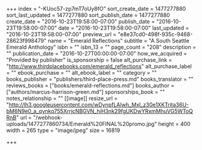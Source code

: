 +++
index = "-KUoc57-zp7mT7oUy8fO"
sort_create_date = 1477277880
sort_last_updated = 1477277880
sort_publish_date = 1477277880
create_date = "2016-10-23T19:58:00-07:00"
publish_date = "2016-10-23T19:58:00-07:00"
date = "2016-10-23T19:58:00-07:00"
last_updated = "2016-10-23T19:58:00-07:00"
preview_url = "e8e37cd0-498f-935c-9468-28623f998479"
name = "Emerald Reflections"
subtitle = "A South Seattle Emerald Anthology"
isbn = ""
isbn_13 = ""
page_count = "208"
description = ""
publication_date = "2016-10-27T00:00:00-07:00"
how_we_acquired = "Provided by publisher"
is_sponsorship = false
alt_purchase_link = "http://www.thirdplacebooks.com/emerald_reflections"
alt_purchase_label = ""
ebook_purchase = ""
alt_ebook_label = ""
category = ""
books_publisher = "publishers/third-place-press.md"
books_translator = ""
reviews_books = ["books/emerald-reflections.md"]
books_author = ["authors/marcus-harrison-green.md"]
sponsorships_book = ""
notes_relationship = ""
[[image]]
resize_url = "http://lh3.googleusercontent.com/wDynpfLAIwh_MxI_z30e1XKTrita36U-bM6N9e0_a_qynkq755XrrjcNBGVN_hiH3nk29fgUKDwYRxmMhuVG5WToQRnB"
url = "/webhook-uploads/1477277860734/Emerald%20FINAL%20promo.jpg"
height = 400
width = 265
type = "image/jpeg"
size = 16819

+++
